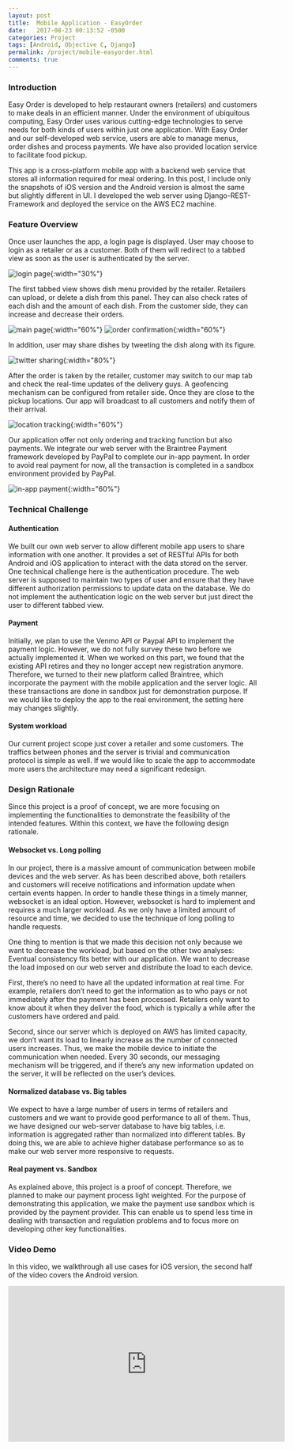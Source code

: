 ```yaml
---
layout: post
title:  Mobile Application - EasyOrder
date:   2017-08-23 00:13:52 -0500
categories: Project
tags: [Android, Objective C, Django]
permalink: /project/mobile-easyorder.html
comments: true
---
```


### Introduction

Easy Order is developed to help restaurant owners (retailers) and customers to
make deals in an efficient manner. Under the environment of ubiquitous computing,
Easy Order uses various cutting-edge technologies to serve needs for both kinds
of users within just one application. With Easy Order and our self-developed web
service, users are able to manage menus, order dishes and process payments. We
have also provided location service to facilitate food pickup.

This app is a cross-platform mobile app with a backend web service that stores
all information required for meal ordering. In this post, I include only
the snapshots of iOS version and the Android version is almost the same but
slightly different in UI. I developed the web server using Django-REST-Framework
and deployed the service on the AWS EC2 machine.

### Feature Overview

Once user launches the app, a login page is displayed. User may choose to login
as a retailer or as a customer. Both of them will redirect to a tabbed view as
soon as the user is authenticated by the server.


![login page][easyorder-login]{:width="30%"}


The first tabbed view shows dish menu provided by the retailer. Retailers can
upload, or delete a dish from this panel. They can also check rates of each dish
and the amount of each dish. From the customer side, they can increase and
decrease their orders.


![main page][easyorder-main]{:width="60%"}
![order confirmation][easyorder-order-confirmation]{:width="60%"}



In addition, user may share dishes by tweeting the dish along with its figure.  



![twitter sharing][easyorder-sharing]{:width="80%"}



After the order is taken by the retailer, customer may switch to our map tab
and check the real-time updates of the delivery guys. A geofencing mechanism
can be configured from retailer side. Once they are close to the pickup locations.
Our app will broadcast to all customers and notify them of their arrival.


![location tracking][easyorder-pickup-locations]{:width="60%"}


Our application offer not only ordering and tracking function but also payments.
We integrate our web server with the Braintree Payment framework developed by
PayPal to complete our in-app payment. In order to avoid real payment for now,
all the transaction is completed in a sandbox environment provided by PayPal.


![in-app payment][easyorder-in-app-payment]{:width="60%"}


### Technical Challenge

#### Authentication
We built our own web server to allow different mobile app users to share
information with one another. It provides a set of RESTful APIs for both
Android and iOS application to interact with the data stored on the server.
One technical challenge here is the authentication procedure. The web server is
 supposed to maintain two types of user and ensure that they have different
 authorization permissions to update data on the database. We do not implement
 the authentication logic on the web server but just direct the user to
 different tabbed view.

#### Payment
Initially, we plan to use the Venmo API or Paypal API to implement the payment
logic. However, we do not fully survey these two before we actually implemented
it. When we worked on this part, we found that the existing API retires and they
no longer accept new registration anymore. Therefore, we turned to their new
platform called Braintree, which incorporate the payment with the mobile
application and the server logic. All these transactions are done in sandbox
just for demonstration purpose. If we would like to deploy the app to the real
environment, the setting here may changes slightly.


#### System workload
Our current project scope just cover a retailer and some customers. The traffics
between phones and the server is trivial and communication protocol is simple as
well. If we would like to scale the app to accommodate more users the
architecture may need a significant redesign.


### Design Rationale
Since this project is a proof of concept, we are more focusing on implementing
the functionalities to demonstrate the feasibility of the intended features.
Within this context, we have the following design rationale.


#### Websocket vs. Long polling
In our project, there is a massive amount of communication between mobile
devices and the web server. As has been described above, both retailers and
customers will receive notifications and information update when certain events
happen. In order to handle these things in a timely manner, websocket is an
ideal option. However, websocket is hard to implement and requires a much larger
workload. As we only have a limited amount of resource and time, we decided to
use the technique of long polling to handle requests.

One thing to mention is that we made this decision not only because we want to
decrease the workload, but based on the other two analyses:
Eventual consistency fits better with our application.
We want to decrease the load imposed on our web server and distribute the load
to each device.

First, there’s no need to have all the updated information at real time. For
example, retailers don’t need to get the information as to who pays or not
immediately after the payment has been processed. Retailers only want to know
about it when they deliver the food, which is typically a while after the
customers have ordered and paid.

Second, since our server which is deployed on AWS has limited capacity, we don’t
want its load to linearly increase as the number of connected users increases.
Thus, we make the mobile device to initiate the communication when needed. Every
30 seconds, our messaging mechanism will be triggered, and if there’s any new
information updated on the server, it will be reflected on the user’s devices.


#### Normalized database vs. Big tables
We expect to have a large number of users in terms of retailers and customers
and we want to provide good performance to all of them. Thus, we have designed
our web-server database to have big tables, i.e. information is aggregated rather
than normalized into different tables. By doing this, we are able to achieve
higher database performance so as to make our web server more responsive to
requests.


#### Real payment vs. Sandbox
As explained above, this project is a proof of concept. Therefore, we planned
to make our payment process light weighted. For the purpose of demonstrating
this application, we make the payment use sandbox which is provided by the
payment provider. This can enable us to spend less time in dealing with
transaction and regulation problems and to focus more on developing other
key functionalities.


### Video Demo


In this video, we walkthrough all use cases for iOS version, the second half
of the video covers the Android version.


<div class="video-container">
<div class="video-wrapper">
<iframe width="560" height="315" src="https://www.youtube.com/embed/2JiupeR6n-A" frameborder="0" allowfullscreen></iframe>
</div>
</div>


<!-- specify image sources here -->
[easyorder-login]: /assets/images/easyorder-login.jpg#center
[easyorder-main]: /assets/images/easyorder-main-menu.jpg#center
[easyorder-order-confirmation]: /assets/images/easyorder-order-confirmation.jpg#center  
[easyorder-pickup-locations]: /assets/images/easyorder-pickup-locations.jpg#center  
[easyorder-in-app-payment]: /assets/images/easyorder-in-app-payment.jpg#center  
[easyorder-sharing]: /assets/images/easyorder-sharing.jpg#center
